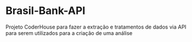 # Brasil-Bank-API
 Projeto CoderHouse para fazer a extração e tratamentos de dados via API para serem utilizados para a criação de uma análise

